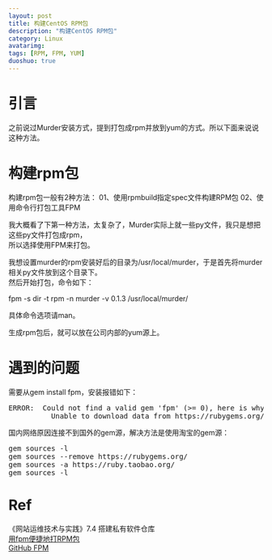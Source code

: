 ```yaml
---
layout: post
title: 构建CentOS RPM包
description: "构建CentOS RPM包"
category: Linux
avatarimg:
tags: [RPM, FPM, YUM]
duoshuo: true
---
```



# 引言
之前说过Murder安装方式，提到打包成rpm并放到yum的方式。所以下面来说说这种方法。  

# 构建rpm包
构建rpm包一般有2种方法：
01、使用rpmbuild指定spec文件构建RPM包
02、使用命令行打包工具FPM

我大概看了下第一种方法，太复杂了，Murder实际上就一些py文件，我只是想把这些py文件打包成rpm，  
所以选择使用FPM来打包。  

我想设置murder的rpm安装好后的目录为/usr/local/murder，于是首先将murder相关py文件放到这个目录下。  
然后开始打包，命令如下：
>
fpm -s dir -t rpm -n murder -v 0.1.3 /usr/local/murder/

具体命令选项请man。

生成rpm包后，就可以放在公司内部的yum源上。


# 遇到的问题
需要从gem install fpm，安装报错如下：
<pre>
ERROR:  Could not find a valid gem 'fpm' (>= 0), here is why:
          Unable to download data from https://rubygems.org/ - Errno::ECONNRESET: Connection reset by peer - SSL_connect (https://rubygems.org/latest_specs.4.8.gz)
</pre>
国内网络原因连接不到国外的gem源，解决方法是使用淘宝的gem源：
<pre>
gem sources -l
gem sources --remove https://rubygems.org/
gem sources -a https://ruby.taobao.org/
gem sources -l
</pre>


# Ref
《网站运维技术与实践》7.4 搭建私有软件仓库  
[用fpm便捷地打RPM包](http://blog.csdn.net/willas/article/details/10329225)  
[GitHub FPM](https://github.com/jordansissel/fpm)  

